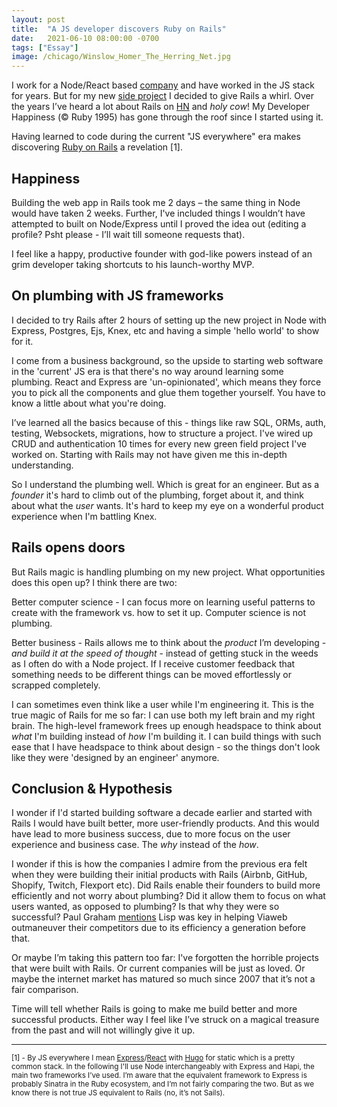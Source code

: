 ```yaml
---
layout: post
title:  "A JS developer discovers Ruby on Rails"
date:   2021-06-10 08:00:00 -0700
tags: ["Essay"]
image: /chicago/Winslow_Homer_The_Herring_Net.jpg
---
```


I work for a Node/React based [company](https://www.joinatmos.com) and have worked in the JS stack for years. But for my new [side project](https://www.reshore.app) I decided to give Rails a whirl. Over the years I’ve heard a lot about Rails on [HN](https://news.ycombinator.com) and _holy cow_! My Developer Happiness (© Ruby 1995) has gone through the roof since I started using it.

Having learned to code during the current "JS everywhere" era makes discovering [Ruby on Rails](https://rubyonrails.org) a revelation [1].

## Happiness

Building the web app in Rails took me 2 days – the same thing in Node would have taken 2 weeks. Further, I've included things I wouldn’t have attempted to built on Node/Express until I proved the idea out (editing a profile? Psht please - I’ll wait till someone requests that).

I feel like a happy, productive founder with god-like powers instead of an grim developer taking shortcuts to his launch-worthy MVP.

## On plumbing with JS frameworks

I decided to try Rails after 2 hours of setting up the new project in Node with Express, Postgres, Ejs, Knex, etc and having a simple 'hello world' to show for it.

I come from a business background, so the upside to starting web software in the 'current' JS era is that there's no way around learning some plumbing. React and Express are 'un-opinionated', which means they force you to pick all the components and glue them together yourself. You have to know a little about what you're doing.

I’ve learned all the basics because of this - things like raw SQL, ORMs, auth, testing, Websockets, migrations, how to structure a project. I've wired up CRUD and authentication 10 times for every new green field project I've worked on. Starting with Rails may not have given me this in-depth understanding.

So I understand the plumbing well. Which is great for an engineer. But as a _founder_ it's hard to climb out of the plumbing, forget about it, and think about what the _user_ wants. It's hard to keep my eye on a wonderful product experience when I'm battling Knex.

## Rails opens doors

But Rails magic is handling plumbing on my new project. What opportunities does this open up? I think there are two:

Better computer science - I can focus more on learning useful patterns to create with the framework vs. how to set it up. Computer science is not plumbing. 

Better business - Rails allows me to think about the _product_ I’m developing - _and build it at the speed of thought_ - instead of getting stuck in the weeds as I often do with a Node project. If I receive customer feedback that something needs to be different things can be moved effortlessly or scrapped completely. 

I can sometimes even think like a user while I'm engineering it. This is the true magic of Rails for me so far: I can use both my left brain and my right brain. The high-level framework frees up enough headspace to think about _what_ I'm building instead of _how_ I'm building it. I can build things with such ease that I have headspace to think about design - so the things don't look like they were 'designed by an engineer' anymore.

## Conclusion & Hypothesis

I wonder if I'd started building software a decade earlier and started with Rails I would have built better, more user-friendly products. And this would have lead to more business success, due to more focus on the user experience and business case. The _why_ instead of the _how_. 

I wonder if this is how the companies I admire from the previous era felt when they were building their initial products with Rails (Airbnb, GitHub, Shopify, Twitch, Flexport etc). Did Rails enable their founders to build more efficiently and not worry about plumbing? Did it allow them to focus on what users wanted, as opposed to plumbing? Is that why they were so successful? Paul Graham [mentions](http://paulgraham.com/avg.html) Lisp was key in helping Viaweb outmaneuver their competitors due to its efficiency a generation before that.

Or maybe I’m taking this pattern too far: I've forgotten the horrible projects that were built with Rails. Or current companies will be just as loved. Or maybe the internet market has matured so much since 2007 that it’s not a fair comparison. 

Time will tell whether Rails is going to make me build better and more successful products. Either way I feel like I’ve struck on a magical treasure from the past and will not willingly give it up.

-----

<small>[1] - By JS everywhere I mean [Express](http://expressjs.com)/[React](https://reactjs.org) with [Hugo](https://gohugo.io) for static which is a pretty common stack. In the following I'll use Node interchangeably with Express and Hapi, the main two frameworks I’ve used. I’m aware that the equivalent framework to Express is probably Sinatra in the Ruby ecosystem, and I’m not fairly comparing the two. But as we know there is not true JS equivalent to Rails (no, it’s not Sails).</small>